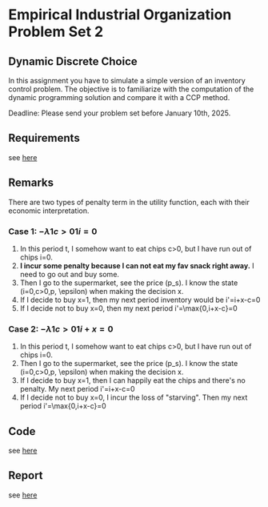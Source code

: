 # Empirical Industrial Organization Problem Set 2
## Dynamic Discrete Choice 
In this assignment you have to simulate a simple version of an inventory control problem. The objective
is to familiarize with the computation of the dynamic programming solution and compare it with a CCP
method.

Deadline: Please send your problem set before January 10th, 2025.
## Requirements
see [here](/Reports/PS2_corrected.pdf)  

## Remarks
There are two types of penalty term in the utility function, each with their economic interpretation.
### Case 1: $-\lambda 1{c>0} 1{i=0}$
1. In this period t, I somehow want to eat chips c>0, but I have run out of chips i=0.
2. **I incur some penalty because I can not eat my fav snack right away.** I need to go out and buy some.
3. Then I go to the supermarket, see the price (p_s). I know the state (i=0,c>0,p, \epsilon) when making the decision x. 
4. If I decide to buy x=1, then my next period inventory would be i'=i+x-c=0
5. If I decide not to buy x=0, then my next period i'=\max{0,i+x-c}=0

### Case 2: $-\lambda 1{c>0} 1{i+x=0}$
1. In this period t, I somehow want to eat chips c>0, but I have run out of chips i=0.
2. Then I go to the supermarket, see the price (p_s). I know the state (i=0,c>0,p, \epsilon) when making the decision x. 
3. If I decide to buy x=1, then I can happily eat the chips and there's no penalty. My next period i'=i+x-c=0 
4. If I decide not to buy x=0, I incur the loss of "starving". Then my next period i'=\max{0,i+x-c}=0
## Code
see [here](/Code/)
## Report
see [here](/Reports/report.pdf)
